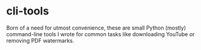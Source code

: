 # cli-tools
Born of a need for utmost convenience, these are small Python (mostly) command-line tools I wrote for common tasks like downloading YouTube or removing PDF watermarks.
